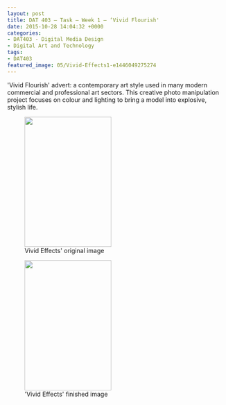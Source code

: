 ```yaml
---
layout: post
title: DAT 403 – Task – Week 1 – ‘Vivid Flourish'
date: 2015-10-28 14:04:32 +0000
categories:
- DAT403 - Digital Media Design
- Digital Art and Technology
tags:
- DAT403
featured_image: 05/Vivid-Effects1-e1446049275274
---
```

'Vivid Flourish' advert: a contemporary art style used in many modern commercial and professional art sectors. This creative photo manipulation project focuses on colour and lighting to bring a model into explosive, stylish life.

<div class="gallery">

<figure><a href="https://res.cloudinary.com/circleseven/image/upload/c_limit,w_1200,h_1200,q_auto,f_auto/05/Vivid-Effects-cutout"><img src="https://res.cloudinary.com/circleseven/image/upload/q_auto,f_auto/05/Vivid-Effects-cutout" width="200" height="300" alt="" loading="lazy"></a><figcaption>Vivid Effects' original image</figcaption></figure>
<figure><a href="https://res.cloudinary.com/circleseven/image/upload/c_limit,w_1200,h_1200,q_auto,f_auto/05/Vivid-Effects"><img src="https://res.cloudinary.com/circleseven/image/upload/q_auto,f_auto/05/Vivid-Effects" width="200" height="300" alt="" loading="lazy"></a><figcaption>'Vivid Effects' finished image</figcaption></figure>

</div>

